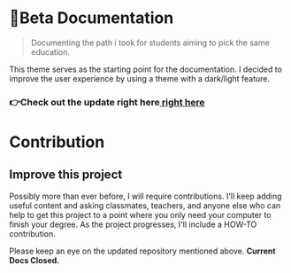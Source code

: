 # 🚫Beta Documentation 

> Documenting the path i took for students aiming to pick the same education. 

This theme serves as the starting point for the documentation. I decided to improve the user experience by using a theme with a dark/light feature.

### 👉Check out the update right here[ right here](https://y4hya4.github.io/TheRealBachelorsDocs)


# Contribution
## Improve this project
Possibly more than ever before, I will require contributions. I'll keep adding useful content and asking classmates, teachers, and anyone else who can help to get this project to a point where you only need your computer to finish your degree.
As the project progresses, I'll include a HOW-TO contribution. 

Please keep an eye on the updated repository mentioned above. **Current Docs Closed.**
